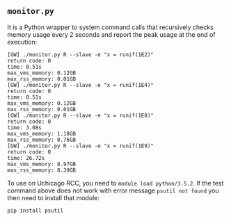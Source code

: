 ## `monitor.py`

It is a Python wrapper to system command calls that recursively checks memory usage every 2 seconds and report the peak usage at the end of execution:

```
[GW] ./monitor.py R --slave -e "x = runif(1E2)"
return code: 0
time: 0.51s
max_vms_memory: 0.12GB
max_rss_memory: 0.01GB
[GW] ./monitor.py R --slave -e "x = runif(1E4)"
return code: 0
time: 0.51s
max_vms_memory: 0.12GB
max_rss_memory: 0.01GB
[GW] ./monitor.py R --slave -e "x = runif(1E8)"
return code: 0
time: 3.08s
max_vms_memory: 1.18GB
max_rss_memory: 0.76GB
[GW] ./monitor.py R --slave -e "x = runif(1E9)"
return code: 0
time: 26.72s
max_vms_memory: 8.97GB
max_rss_memory: 8.39GB
```

To use on Uchicago RCC, you need to `module load python/3.5.2`. If the test command above does
not work with error message `psutil not found` you then need to install that module:

```
pip install psutil
```
